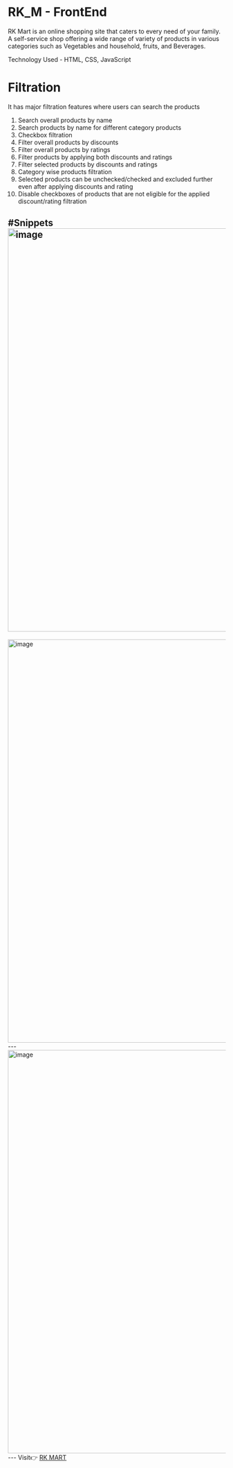 # RK_M - FrontEnd

RK Mart is an online shopping site that caters to every need of your family. 
A self-service shop offering a wide range of variety of products in various categories such as Vegetables and household, fruits, and Beverages.

Technology Used - HTML, CSS, JavaScript

# Filtration

It has major filtration features where users can search the products
1. Search overall products by name
2. Search products by name for different category products
3. Checkbox filtration
4. Filter overall products by discounts
5. Filter overall products by ratings
6. Filter products by applying both discounts and ratings
7. Filter selected products by discounts and ratings
8. Category wise products filtration
9. Selected products can be unchecked/checked and excluded further even after applying discounts and rating
10. Disable checkboxes of products that are not eligible for the applied discount/rating filtration

#Snippets
<img width="930" alt="image" src="https://github.com/kiran2023/RkM/assets/88279441/1411de70-86c2-4beb-8ee1-6499744c0946">
---
<img width="930" alt="image" src="https://github.com/kiran2023/RkM/assets/88279441/53cca040-8ede-454c-99ab-60e62a25c40e">
---
<img width="930" alt="image" src="https://github.com/kiran2023/RkM/assets/88279441/b8e9c3b5-0dcc-4037-b432-e7247da476ca">
---
Visit👉 <a href="https://kiran2023.github.io/RkM" target="_blank"> RK MART </a> 
